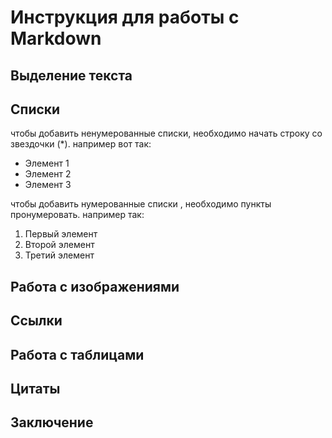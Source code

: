 # Инструкция для работы с Markdown

## Выделение текста

## Списки

чтобы добавить ненумерованные списки, необходимо начать строку со звездочки (*). например вот так:
* Элемент 1
* Элемент 2
* Элемент 3

чтобы добавить нумерованные списки , необходимо пункты пронумеровать. например так: 

1. Первый элемент
2. Второй элемент
3. Третий элемент

## Работа с изображениями

## Ссылки

## Работа с таблицами

## Цитаты

## Заключение